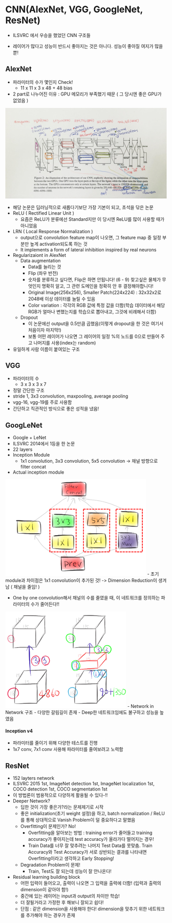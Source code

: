 # CNN(AlexNet, VGG, GoogleNet, ResNet)


- ILSVRC 에서 우승을 했었던 CNN 구조들

- 레이어가 많다고 성능이 반드시 좋아지는 것은 아니다. 성능이 좋아질 여지가 많을 뿐!

## AlexNet
- 파라미터의 수가 몇인지 Check!
	- 11 x 11 x 3 x 48 + 48 bias
- 2 part로 나누어진 이유 : GPU 메모리가 부족했기 때문 ( 그 당시엔 좋은 GPU가 없었음 )

<img src="../images/cnn05.png">

- 해당 논문은 딥러닝적으로 새롭다기보단 가장 기본이 되고, 초석을 닦은 논문
- ReLU ( Rectified Linear Unit )
	- 요즘은 ReLU가 분류에선 Standard지만 이 당시엔 ReLU를 많이 사용할 때가 아니었음 
- LRN ( Local Response Normalization )
	- output으로 convolution feature map이 나오면, 그 feature map 중 일정 부분만 높게 activation되도록 하는 것
	- It implements a form of lateral inhibition inspired by real neurons
- Regularizaiont in AlexNet
	- Data augmentation
		- Data를 늘리는 것
		- Flip (좌우 반전) 
		- 숫자를 분류하고 싶다면, Flip은 하면 안됩니다! (6 - 9) 찾고싶은 물체가 무엇인지 명확히 알고, 그 관련 도메인을 정확히 안 후 결정해야합니다!
		- Original Image(256x256), Smaller Patch(224x224) : 32x32x2로 2048배 이상 데이터를 늘릴 수 있음
		- Color variation : 각각의 RGB 값에 특정 값을 더함(학습 데이터에서 해당 RGB가 얼마나 변했는지를 학습으로 뽑아내고, 그것에 비례해서 더함)
	- Dropout 	
		- 이 논문에선 output을 0.5만큼 곱했음(이렇게 dropout을 한 것은 여기서 처음이자 마지막!)
		- 보통 어떤 레이어가 나오면 그 레이어의 일정 %의 노드를 0으로 만들어 주고 나머지를 사용(index는 random)
- 유일하게 사람 이름이 붙여있는 구조 

## VGG
- 파라미터의 수
	- 3 x 3 x 3 x 7
- 정말 간단한 구조
- stride 1, 3x3 convolution, maxpooling, average pooling 
- vgg-16, vgg-19를 주로 사용함
- 간단하고 직관적인 방식으로 좋은 성적을 냈음! 	


## GoogLeNet
- Google + LeNet
- ILSVRC 2014에서 1등을 한 논문
- 22 layers
- Inception Module
	- 1x1 convolution, 3x3 convolution, 5x5 convolution -> 채널 방향으로 filter concat
- Actual inception module	
<img src="../images/cnn06.png" height=300>	
	- 초기 module과 차이점은 1x1 convolution이 추가된 것! -> Dimension Reduction이 생겨남 ( 채널을 줄임! )
	
- One by one convolution해서 채널의 수를 줄였을 때, 이 네트워크를 정의하는 파라미터의 수가 줄어든다!!
<img src="../images/cnn07.png" height=300>	 
- Network in Network 구조
- 다양한 갈림길이 존재 
- Deep한 네트워크임에도 불구하고 성능을 높였음


#### Inception v4
- 파라미터를 줄이기 위해 다양한 테스트를 진행
- 1x7 conv, 7x1 conv 사용해 파라미터를 줄여보려고 노력함


## ResNet
- 152 layters network
- ILSVRC 2015 1st, ImageNet detection 1st, ImageNet localization 1st, COCO detection 1st, COCO segmentation 1st
- 이 방법론이 범용적으로 다양하게 활용될 수 있다-!!
- Deeper Network?
	- 딥한 것이 가장 좋은가?라는 문제제기로 시작
	- 좋은 initialization(초기 weight 설정)을 하고, batch normalization / ReLU를 통해 상대적으로 Vanish Problem이 덜 중요하다고 말했음
	- Overfitting이 문제인가? No!
		- Overfitting을 알아보는 방법 : training error가 줄어들고 training accuracy가 좋아지는데 test accuracy가 올라가다 떨어지는 경우!
		- Train Data를 너무 잘 맞추려는 나머지 Test Data를 못맞춤. Train Accuracy와 Test Accuracy가 서로 상반되는 결과를 나타내면 Overfitting이라고 생각하고 Early Stopping! 
	- Degradation Problem이 문제!
		- Train, Test도 잘 되는데 성능이 잘 안나온다!
- Residual learning building block
	- 어떤 입력이 들어오고, 출력이 나오면 그 입력을 출력에 더함! (입력과 출력의 dimension이 같아야 함!)
	- 중간에 있는 레이어는 input과 output의 차이만 학습!
	- 더 잘될거라고 가정한 후 해보니 잘되고 쉽다!
	- 단점 : 같은 dimension을 사용해야 한다! dimension을 맞추기 위한 네트워크를 추가해야 하는 경우가 존재
